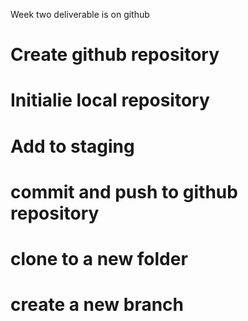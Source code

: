 Week two deliverable is on github

# Create github repository

# Initialie local repository

# Add to staging

# commit and push to github repository

# clone to a new folder

# create a new branch
